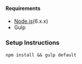 #### Requirements
* [Node.js](https://nodejs.org/en/)(6.x.x)
* Gulp

### Setup Instructions
````
npm install && gulp default

````